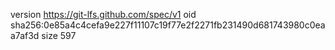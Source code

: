 version https://git-lfs.github.com/spec/v1
oid sha256:0e85a4c4cefa9e227f11107c19f77e2f2271fb231490d681743980c0eaa7af3d
size 597

